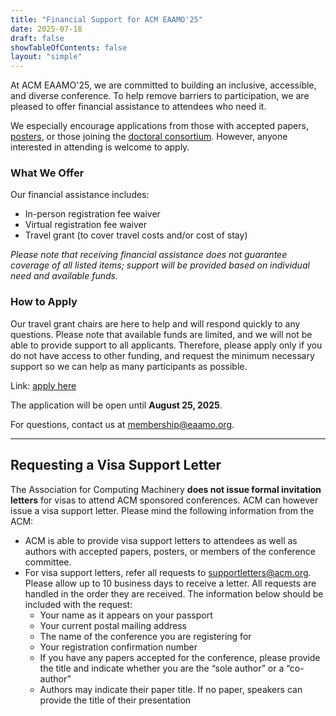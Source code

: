 ```yaml
---
title: "Financial Support for ACM EAAMO'25"
date: 2025-07-18
draft: false
showTableOfContents: false
layout: "simple"
---
```

At ACM EAAMO'25, we are committed to building an inclusive, accessible, and diverse conference. To help remove barriers to participation, we are pleased to offer financial assistance to attendees who need it.

We especially encourage applications from those with accepted papers, [posters](cfp/call_for_posters), or those joining the [doctoral consortium](cfp/call_for_doctoral_consortium). However, anyone interested in attending is welcome to apply.

### What We Offer
Our financial assistance includes:
- In-person registration fee waiver
- Virtual registration fee waiver
- Travel grant (to cover travel costs and/or cost of stay)

*Please note that receiving financial assistance does not guarantee coverage of all listed items; support will be provided based on individual need and available funds.*

### How to Apply
Our travel grant chairs are here to help and will respond quickly to any questions. Please note that available funds are limited, and we will not be able to provide support to all applicants. Therefore, please apply only if you do not have access to other funding, and request the minimum necessary support so we can help as many participants as possible. 

Link: [apply here](https://docs.google.com/forms/d/e/1FAIpQLSdEwGZ43i-plZvJpbqnVLZg3uMDgNkcoGv3QbgpZTKrerE-IQ/viewform?usp=header)

The application will be open until **August 25, 2025**.

For questions, contact us at membership@eaamo.org.

- - -

## Requesting a Visa Support Letter

The Association for Computing Machinery **does not issue formal invitation letters** for visas to attend ACM sponsored conferences. ACM can however issue a visa support letter. Please mind the following information from the ACM:
- ACM is able to provide visa support letters to attendees as well as authors with accepted papers, posters, or members of the conference committee.
- For visa support letters, refer all requests to supportletters@acm.org. Please allow up to 10 business days to receive a letter. All requests are handled in the order they are received. The information below should be included with the request:
    - Your name as it appears on your passport
    - Your current postal mailing address
    - The name of the conference you are registering for
    - Your registration confirmation number
    - If you have any papers accepted for the conference, please provide the title and indicate whether you are the “sole author” or a “co-author”
    - Authors may indicate their paper title. If no paper, speakers can provide the title of their presentation